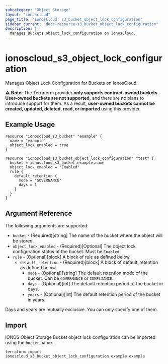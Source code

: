 ```yaml
---
subcategory: "Object Storage"
layout: "ionoscloud"
page_title: "IonosCloud: s3_bucket_object_lock_configuration"
sidebar_current: "docs-resource-s3_bucket_object_lock_configuration"
description: |-
  Manages Buckets object_lock_configuration on IonosCloud.
---
```


# ionoscloud_s3_object_lock_configuration

Manages Object Lock Configuration for Buckets on IonosCloud.

⚠️ **Note:** The Terraform provider **only supports contract-owned buckets. User-owned buckets are not supported,** and there are no plans to introduce support for them. As a result, **user-owned buckets cannot be created, updated, deleted, read, or imported** using this provider.

## Example Usage

```hcl
resource "ionoscloud_s3_bucket" "example" {
  name = "example"
  object_lock_enabled = true
}

resource "ionoscloud_s3_bucket_object_lock_configuration" "test" {
  bucket = ionoscloud_s3_bucket.example.name
  object_lock_enabled = "Enabled"
  rule {
    default_retention {
      mode = "GOVERNANCE"
      days = 1
    }
  }
}
```

## Argument Reference

The following arguments are supported:

- `bucket` - (Required)[string] The name of the bucket where the object will be stored.
- `object_lock_enabled` - (Required)[Optional] The object lock configuration status of the bucket. Must be `Enabled`.
- `rule` - (Optional)[block] A block of rule as defined below.
  - `default_retention` - (Required)[block] A block of default_retention as defined below.
    - `mode` - (Optional)[string] The default retention mode of the bucket. Can be `GOVERNANCE` or `COMPLIANCE`.
    - `days` - (Optional)[int] The default retention period of the bucket in days.
    - `years` - (Optional)[int] The default retention period of the bucket in years.

Days and years are mutually exclusive. You can only specify one of them.
## Import

IONOS Object Storage Bucket object lock configuration can be imported using the `bucket` name.

```shell
terraform import ionoscloud_s3_bucket_object_lock_configuration.example example
```